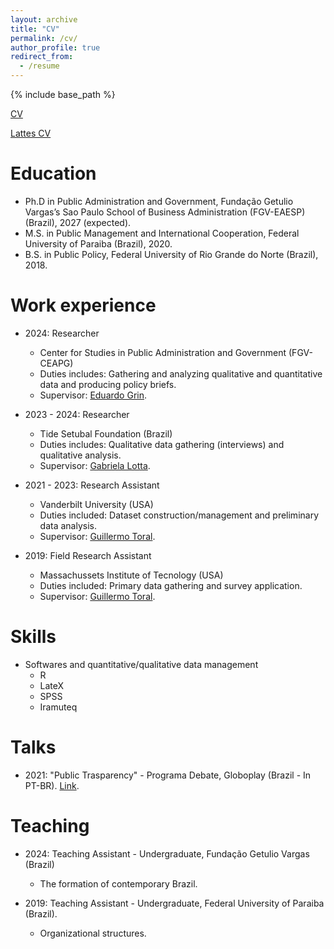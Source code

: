 ```yaml
---
layout: archive
title: "CV"
permalink: /cv/
author_profile: true
redirect_from:
  - /resume
---
```


{% include base_path %}

[CV](https://drive.google.com/file/d/17bk-0tYjn_9gGP0bq4IQGTM4Nf2Q4THo/view?usp=drive_link)

[Lattes CV](http://lattes.cnpq.br/9288632163458429)

Education
======
* Ph.D in Public Administration and Government, Fundação Getulio Vargas’s Sao Paulo School of Business Administration (FGV-EAESP) (Brazil), 2027 (expected).
* M.S. in Public Management and International Cooperation, Federal University of Paraiba (Brazil), 2020.
* B.S. in Public Policy, Federal University of Rio Grande do Norte (Brazil), 2018.


Work experience
======
* 2024: Researcher
  * Center for Studies in Public Administration and Government (FGV-CEAPG)
  * Duties includes: Gathering and analyzing qualitative and quantitative data and producing policy briefs.
  * Supervisor: [Eduardo Grin]([https://pesquisa-eaesp.fgv.br/en/professor/gabriela-spanghero-lotta](https://eppg.fgv.br/en/corpo_docente/eduardo-jose-grin)).

* 2023 - 2024: Researcher
  * Tide Setubal Foundation (Brazil)
  * Duties includes: Qualitative data gathering (interviews) and qualitative analysis.
  * Supervisor: [Gabriela Lotta](https://pesquisa-eaesp.fgv.br/en/professor/gabriela-spanghero-lotta).

* 2021 - 2023: Research Assistant
  * Vanderbilt University (USA)
  * Duties included: Dataset construction/management and preliminary data analysis.
  * Supervisor: [Guillermo Toral](https://www.guillermotoral.com/).

* 2019: Field Research Assistant
  * Massachussets Institute of Tecnology (USA)
  * Duties included: Primary data gathering and survey application.
  * Supervisor: [Guillermo Toral](https://www.guillermotoral.com/).

  
Skills
======
* Softwares and quantitative/qualitative data management
  * R
  * LateX
  * SPSS
  * Iramuteq
    

Talks
======
  * 2021: "Public Trasparency" - Programa Debate, Globoplay (Brazil - In PT-BR). [Link](https://canaisglobo.globo.com/assistir/futura/debate/v/9372128/).

  
Teaching
======
* 2024: Teaching Assistant - Undergraduate, Fundação Getulio Vargas (Brazil)
  * The formation of contemporary Brazil.

* 2019: Teaching Assistant - Undergraduate, Federal University of Paraiba (Brazil).
  * Organizational structures.
  

